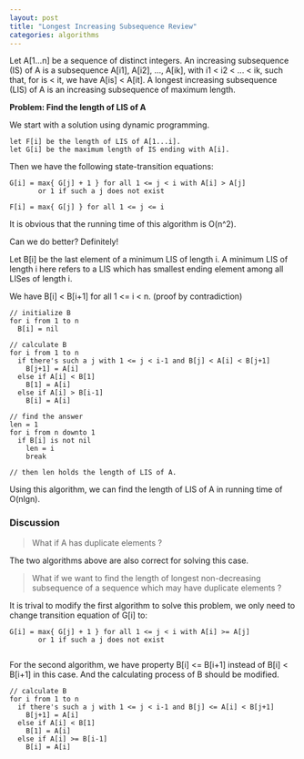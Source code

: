 ```yaml
---
layout: post
title: "Longest Increasing Subsequence Review"
categories: algorithms
---
```


Let A[1...n] be a sequence of distinct integers. An increasing subsequence (IS) of A is a subsequence A[i1], A[i2], ..., A[ik], with i1 < i2 < ... < ik, such that, for is < it, we have A[is] < A[it].  A longest increasing subsequence (LIS) of A is an increasing subsequence of maximum length.

__Problem: Find the length of LIS of A__

We start with a solution using dynamic programming.

```
let F[i] be the length of LIS of A[1...i].
let G[i] be the maximum length of IS ending with A[i].
```

Then we have the following state-transition equations:

```
G[i] = max{ G[j] + 1 } for all 1 <= j < i with A[i] > A[j]
       or 1 if such a j does not exist
 
F[i] = max{ G[j] } for all 1 <= j <= i
```

It is obvious that the running time of this algorithm is O(n^2).

Can we do better? Definitely!

Let B[i] be the last element of a minimum LIS of length i. A minimum LIS of length i here refers to a LIS which has smallest ending element among all LISes of length i.

We have B[i] < B[i+1] for all 1 <= i < n. (proof by contradiction)

```
// initialize B
for i from 1 to n
  B[i] = nil

// calculate B
for i from 1 to n
  if there's such a j with 1 <= j < i-1 and B[j] < A[i] < B[j+1]
    B[j+1] = A[i]
  else if A[i] < B[1]
    B[1] = A[i]
  else if A[i] > B[i-1]
    B[i] = A[i]

// find the answer
len = 1
for i from n downto 1
  if B[i] is not nil
    len = i
    break

// then len holds the length of LIS of A.
```

Using this algorithm, we can find the length of LIS of A in running time of O(nlgn).  

### Discussion 

> What if A has duplicate elements ? 

The two algorithms above are also correct for solving this case.

> What if we want to find the length of longest non-decreasing subsequence of a sequence which may have duplicate elements ? 

It is trival to modify the first algorithm to solve this problem, we only need to change transition equation of G[i] to:

```
G[i] = max{ G[j] + 1 } for all 1 <= j < i with A[i] >= A[j]
       or 1 if such a j does not exist
 
```   

For the second algorithm, we have property B[i] <= B[i+1] instead of B[i] < B[i+1] in this case. And the calculating process of B should be modified.

```
// calculate B
for i from 1 to n
  if there's such a j with 1 <= j < i-1 and B[j] <= A[i] < B[j+1]
    B[j+1] = A[i]
  else if A[i] < B[1]
    B[1] = A[i]
  else if A[i] >= B[i-1]
    B[i] = A[i]

```   
   
